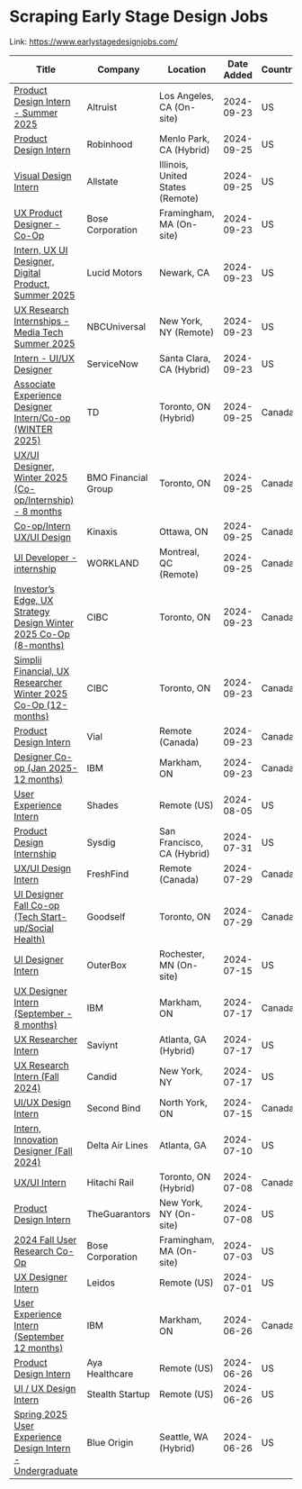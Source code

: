 # Scraping Early Stage Design Jobs 

Link: https://www.earlystagedesignjobs.com/

| Title | Company | Location | Date Added | Country | ESDJ Link |
| --- | --- | --- | --- | --- | --- |
| [Product Design Intern - Summer 2025 ](https://altruist.com/join-altruist/5329374004?gh_jid=5329374004)| Altruist | Los Angeles, CA (On-site) | 2024-09-23 | US | [Link](https://www.earlystagedesignjobs.com/jobs/product-design-intern---summer-2025) | 
| [Product Design Intern](https://app.ripplematch.com/v2/public/job/864322f0/details?tl=41bc74c8&from_page=tracking_link)| Robinhood | Menlo Park, CA (Hybrid)  | 2024-09-25 | US | [Link](https://www.earlystagedesignjobs.com/jobs/product-design-intern-c50e0) | 
| [Visual Design Intern](https://www.allstate.jobs/job/20938456/visual-design-intern-illinois-il/)| Allstate | Illinois, United States (Remote) | 2024-09-25 | US | [Link](https://www.earlystagedesignjobs.com/jobs/visual-design-intern-367c0) | 
| [UX Product Designer - Co-Op](https://boseallaboutme.wd1.myworkdayjobs.com/Bose_Careers/job/US-MA---Framingham/UX-Product-Designer---Co-Op_R27527)| Bose Corporation | Framingham, MA (On-site) | 2024-09-23 | US | [Link](https://www.earlystagedesignjobs.com/jobs/ux-product-designer---co-op) | 
| [Intern, UX UI Designer, Digital Product, Summer 2025](https://job-boards.greenhouse.io/lucidmotors/jobs/4482810007?gh_src=48f4d03a7us)| Lucid Motors | Newark, CA | 2024-09-23 | US | [Link](https://www.earlystagedesignjobs.com/jobs/intern-ux-ui-designer-digital-product-summer-2025) | 
| [UX Research Internships - Media Tech Summer 2025 ](https://www.linkedin.com/jobs/view/4025773255)| NBCUniversal | New York, NY (Remote)  | 2024-09-23 | US | [Link](https://www.earlystagedesignjobs.com/jobs/ux-research-internships---media-tech-summer-2025) | 
| [Intern - UI/UX Designer ](https://careers.servicenow.com/en/jobs/744000014931986/intern-uiux-designer/?trid=2d92f286-613b-4daf-9dfa-6340ffbecf73)| ServiceNow | Santa Clara, CA (Hybrid) | 2024-09-23 | US | [Link](https://www.earlystagedesignjobs.com/jobs/intern---ui-ux-designer) | 
| [Associate Experience Designer Intern/Co-op (WINTER 2025)](https://td.wd3.myworkdayjobs.com/TD_Bank_Careers/job/Toronto-Ontario/Intern---Co-Op-I_R_1365927)| TD | Toronto, ON (Hybrid) | 2024-09-25 | Canada | [Link](https://www.earlystagedesignjobs.com/jobs/associate-experience-designer-intern-co-op-winter-2025) | 
| [UX/UI Designer, Winter 2025 (Co-op/Internship) - 8 months](https://ca.indeed.com/viewjob?jk=080a7ed9576795fe&tk=1i890evhagpbv8a9&from=serp&vjs=3)| BMO Financial Group | Toronto, ON | 2024-09-25 | Canada | [Link](https://www.earlystagedesignjobs.com/jobs/ux-ui-designer-winter-2025-co-op-internship---8-months) | 
| [Co-op/Intern UX/UI Design ](https://ca.indeed.com/viewjob?jk=a5c3c490676418d8&tk=1i890da7aijt38a4&from=serp&vjs=3)| Kinaxis | Ottawa, ON | 2024-09-25 | Canada | [Link](https://www.earlystagedesignjobs.com/jobs/co-op-intern-ux-ui-design) | 
| [UI Developer - internship](https://atlas.workland.com/work/45649/ui-developer-internship)| WORKLAND | Montreal, QC (Remote) | 2024-09-25 | Canada | [Link](https://www.earlystagedesignjobs.com/jobs/ui-developer---internship) | 
| [Investor’s Edge, UX Strategy Design Winter 2025 Co-Op (8-months) ](https://cibc.wd3.myworkdayjobs.com/campus/job/Toronto-ON/Investor-s-Edge--UX-Strategy-Design-Winter-2025-Co-Op--8-months-_2420543)| CIBC | Toronto, ON | 2024-09-23 | Canada | [Link](https://www.earlystagedesignjobs.com/jobs/investor-s-edge-ux-strategy-design-winter-2025-co-op-8-months) | 
| [Simplii Financial, UX Researcher Winter 2025 Co-Op (12-months) ](https://cibc.wd3.myworkdayjobs.com/campus/job/Toronto-ON/Simplii-Financial--UX-Researcher-Winter-2025-Co-Op--12-months-_2420478)| CIBC | Toronto, ON | 2024-09-23 | Canada | [Link](https://www.earlystagedesignjobs.com/jobs/simplii-financial-ux-researcher-winter-2025-co-op-12-months) | 
| [Product Design Intern ](https://app.dover.com/apply/vial/fc15aa62-9408-4562-9669-38a107e3a9d9?rs=42706078)| Vial | Remote (Canada)  | 2024-09-23 | Canada | [Link](https://www.earlystagedesignjobs.com/jobs/product-design-intern-50e47) | 
| [Designer Co-op (Jan 2025- 12 months) ](https://careers.ibm.com/job/21038719/designer-co-op-jan-2025-12-months-markham-ca/)| IBM | Markham, ON | 2024-09-23 | Canada | [Link](https://www.earlystagedesignjobs.com/jobs/designer-co-op-jan-2025--12-months) | 
| [User Experience Intern](https://www.linkedin.com/jobs/view/3986102574)| Shades | Remote (US)  | 2024-08-05 | US | [Link](https://www.earlystagedesignjobs.com/jobs/user-experience-intern-8ffa9) | 
| [Product Design Internship ](https://jobs.lever.co/sysdig/c5025c0f-4a81-4048-8c59-727fbf366cb4/)| Sysdig | San Francisco, CA (Hybrid) | 2024-07-31 | US | [Link](https://www.earlystagedesignjobs.com/jobs/product-design-internship-3b755) | 
| [UX/UI Design Intern ](https://ca.indeed.com/viewjob?cmp=FreshFind&t=User%20Experience%20Design%20Intern&jk=ff36901f6e46ec05&)| FreshFind | Remote (Canada) | 2024-07-29 | Canada | [Link](https://www.earlystagedesignjobs.com/jobs/ux-ui-design-intern-3666d) | 
| [UI Designer Fall Co-op (Tech Start-up/Social Health)](https://ca.indeed.com/viewjob?cmp=Goodself&t=User%20Interface%20Designer&jk=f51a0a69e56debc4&)| Goodself | Toronto, ON | 2024-07-29 | Canada | [Link](https://www.earlystagedesignjobs.com/jobs/ui-designer-fall-co-op-tech-start-up-social-health) | 
| [UI Designer Intern](https://outerbox.bamboohr.com/careers/124)| OuterBox | Rochester, MN (On-site) | 2024-07-15 | US | [Link](https://www.earlystagedesignjobs.com/jobs/ui-designer-intern-e3e84) | 
| [UX Designer Intern (September - 8 months)](https://ca.indeed.com/viewjob?jk=f3502cd3ea7bb8cd&tk=1i2mlje4ogopi86u&from=serp&vjs=3)| IBM | Markham, ON | 2024-07-17 | Canada | [Link](https://www.earlystagedesignjobs.com/jobs/ux-designer-intern-september---8-months-d2503) | 
| [UX Researcher Intern](https://www.linkedin.com/jobs/view/3969559177/)| Saviynt | Atlanta, GA (Hybrid) | 2024-07-17 | US | [Link](https://www.earlystagedesignjobs.com/jobs/ux-researcher-intern-165e6) | 
| [UX Research Intern (Fall 2024)](https://www.indeed.com/viewjob?jk=70b01a51ec6528ac&tk=1i2mner242st2003&from=serp&vjs=3)| Candid | New York, NY | 2024-07-17 | US | [Link](https://www.earlystagedesignjobs.com/jobs/ux-research-intern-fall-2024) | 
| [UI/UX Design Intern](https://ca.indeed.com/viewjob?jk=16774de92324ad44&tk=1i2mll2cpi00j857&from=serp&vjs=3)| Second Bind | North York, ON | 2024-07-15 | Canada | [Link](https://www.earlystagedesignjobs.com/jobs/ui-ux-design-intern-90456) | 
| [Intern, Innovation Designer (Fall 2024)](https://www.indeed.com/viewjob?jk=be40836b87f22d45&tk=1i24ffco9n8hm80l&from=serp&vjs=3)| Delta Air Lines | Atlanta, GA  | 2024-07-10 | US | [Link](https://www.earlystagedesignjobs.com/jobs/intern-innovation-designer-fall-2024) | 
| [UX/UI Intern](https://gtsgbu.wd3.myworkdayjobs.com/Careers/job/Toronto/UX-UI-Intern_R1005626)| Hitachi Rail | Toronto, ON (Hybrid) | 2024-07-08 | Canada | [Link](https://www.earlystagedesignjobs.com/jobs/ux-ui-intern-ee270) | 
| [Product Design Intern](https://ats.rippling.com/theguarantors-open-positions/jobs/b7ddfd34-453d-47be-8424-2b58e41518a4?)| TheGuarantors | New York, NY (On-site) | 2024-07-08 | US | [Link](https://www.earlystagedesignjobs.com/jobs/product-design-intern-ece87) | 
| [2024 Fall User Research Co-Op](https://boseallaboutme.wd1.myworkdayjobs.com/Bose_Careers/job/US-MA---Framingham/XMLNAME-2024-Fall-User-Research-Co-Op_R26429?companyApplyUrl=%2526Source%253DLinkedIn)| Bose Corporation | Framingham, MA (On-site) | 2024-07-03 | US | [Link](https://www.earlystagedesignjobs.com/jobs/2024-fall-user-research-co-op) | 
| [UX Designer Intern](https://careers.leidos.com/jobs/14595485-ux-designer-intern?tm_job=R-00138348&tm_event=view&tm_company=2502&bid=56)| Leidos | Remote (US) | 2024-07-01 | US | [Link](https://www.earlystagedesignjobs.com/jobs/ux-designer-intern-6ab4f) | 
| [User Experience Intern (September 12 months)](https://careers.ibm.com/job/20589323/user-experience-intern-september-12-months-remote/)| IBM | Markham, ON | 2024-06-26 | Canada | [Link](https://www.earlystagedesignjobs.com/jobs/user-experience-intern-september-12-months) | 
| [Product Design Intern](https://www.ayahealthcare.com/corporate-careers/jobs/6044107?gh_jid=6044107)| Aya Healthcare | Remote (US) | 2024-06-26 | US | [Link](https://www.earlystagedesignjobs.com/jobs/product-design-intern-af1aa) | 
| [UI / UX Design Intern](https://app.dover.io/apply/onyx/b477d102-c0d5-44ae-81fc-7ee19f960113?rs=42706078)| Stealth Startup | Remote (US) | 2024-06-26 | US | [Link](https://www.earlystagedesignjobs.com/jobs/ui-ux-design-intern-7dc98) | 
| [Spring 2025 User Experience Design Intern - Undergraduate](https://blueorigin.wd5.myworkdayjobs.com/en-US/BlueOrigin/job/Seattle-WA/Spring-2025-User-Experience-Design-Intern---Undergraduate_R44512)| Blue Origin | Seattle, WA (Hybrid) | 2024-06-26 | US | [Link](https://www.earlystagedesignjobs.com/jobs/spring-2025-user-experience-design-intern---undergraduate) | 
